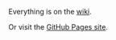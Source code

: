 Everything is on the [wiki](/wiki).

Or visit the [GitHub Pages site](https://meanylodge.github.io/History/).
